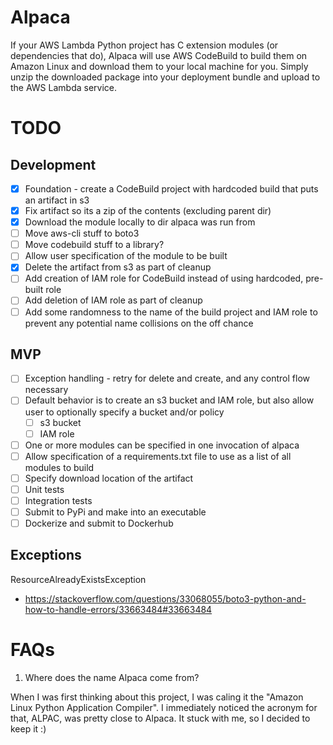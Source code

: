 # Alpaca
If your AWS Lambda Python project has C extension modules (or dependencies that do), Alpaca will use AWS CodeBuild to build them on Amazon Linux and download them to your local machine for you. Simply unzip the downloaded package into your deployment bundle and upload to the AWS Lambda service.

# TODO
## Development
- [X] Foundation - create a CodeBuild project with hardcoded build that puts an artifact in s3
- [X] Fix artifact so its a zip of the contents (excluding parent dir)
- [X] Download the module locally to dir alpaca was run from
- [ ] Move aws-cli stuff to boto3
- [ ] Move codebuild stuff to a library?
- [ ] Allow user specification of the module to be built
- [X] Delete the artifact from s3 as part of cleanup
- [ ] Add creation of IAM role for CodeBuild instead of using hardcoded, pre-built role
- [ ] Add deletion of IAM role as part of cleanup
- [ ] Add some randomness to the name of the build project and IAM role to prevent any potential name collisions on the off chance
## MVP
- [ ] Exception handling - retry for delete and create, and any control flow necessary
- [ ] Default behavior is to create an s3 bucket and IAM role, but also allow user to optionally specify a bucket and/or policy
    - [ ] s3 bucket
    - [ ] IAM role
- [ ] One or more modules can be specified in one invocation of alpaca
- [ ] Allow specification of a requirements.txt file to use as a list of all modules to build
- [ ] Specify download location of the artifact
- [ ] Unit tests
- [ ] Integration tests
- [ ] Submit to PyPi and make into an executable
- [ ] Dockerize and submit to Dockerhub

## Exceptions
ResourceAlreadyExistsException
* https://stackoverflow.com/questions/33068055/boto3-python-and-how-to-handle-errors/33663484#33663484

# FAQs
1) Where does the name Alpaca come from?

When I was first thinking about this project, I was caling it the "Amazon Linux Python Application Compiler". I immediately noticed the acronym for that, ALPAC, was pretty close to Alpaca. It stuck with me, so I decided to keep it :)
